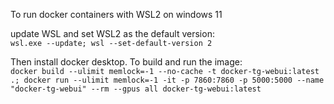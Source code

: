To run docker containers with WSL2 on windows 11

update WSL and set WSL2 as the default version:\
```wsl.exe --update; wsl --set-default-version 2```

Then install docker desktop. To build and run the image:\
```docker build --ulimit memlock=-1 --no-cache -t docker-tg-webui:latest .; docker run --ulimit memlock=-1 -it -p 7860:7860 -p 5000:5000 --name "docker-tg-webui" --rm --gpus all docker-tg-webui:latest```
